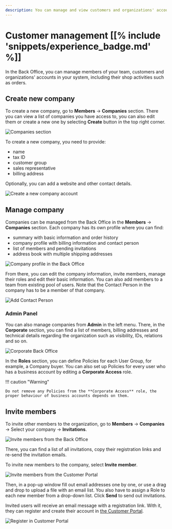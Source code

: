 ```yaml
---
description: You can manage and view customers and organizations' accounts in your system, including their shop activities such as orders.
---
```


# Customer management [[% include 'snippets/experience_badge.md' %]]

In the Back Office, you can manage members of your team,
customers and organizations' accounts in your system, including their shop activities such as orders.

## Create new company

To create a new company, go to **Members** -> **Companies** section.
There you can view a list of companies you have access to,
you can also edit them or create a new one by selecting **Create** button in the top right corner.

![Companies section](img/cp_companies_section_back_office.png)

To create a new company, you need to provide:

- name
- tax ID
- customer group
- sales representative
- billing address

Optionally, you can add a website and other contact details.

![Create a new company account](img/cp_create_company_back_office.png)

## Manage company

Companies can be managed from the Back Office in the **Members** -> **Companies** section.
Each company has its own profile where you can find:

- summary with basic information and order history
- company profile with billing information and contact person
- list of members and pending invitations
- address book with multiple shipping addresses

![Company profile in the Back Office](img/cp_company_profile_back_office.png)

From there, you can edit the company information, invite members, manage their roles and edit their basic information.
You can also add members to a team from existing pool of users.
Note that the Contact Person in the company has to be a member of that company.

![Add Contact Person](img/cp_contact_person_back_office.png)

### Admin Panel

You can also manage companies from **Admin** in the left menu.
There, in the **Corporate** section, you can find a list of members,
billing addresses and technical details regarding the organization such as visibility, IDs, relations and so on.

![Corporate Back Office](img/cp_admin_company_view.png)

In the **Roles** section, you can define Policies for each User Group, for example, a Company buyer.
You can also set up Policies for every user who has a business account by editing a **Corporate Access** role.

!!! caution "Warning"

    Do not remove any Policies from the **Corporate Access** role, the proper behaviour of business accounts depends on them.

## Invite members

To invite other members to the organization,
go to **Members** -> **Companies** -> Select your company -> **Invitations**.

![Invite members from the Back Office](img/cp_invitations_back_office.png)

There, you can find a list of all invitations, copy their registration links
and re-send the invitation emails.

To invite new members to the company, select **Invite member**.

![Invite members from the Customer Portal](img/cp_invite_members_portal.png)

Then, in a pop-up window fill out email addresses one by one,
or use a drag and drop to upload a file with an email list.
You also have to assign a Role to each new member from a drop-down list.
Click **Send** to send out invitations.

Invited users will receive an email message with a registration link.
With it, they can register and create their account in [the Customer Portal](customer_portal.md).

![Register in Customer Portal](img/cp_register_account_portal.png)
